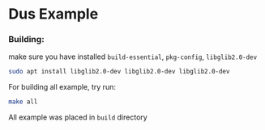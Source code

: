 # Dus Example

### Building:
make sure you have installed `build-essential`, `pkg-config`, `libglib2.0-dev`
``` bash
sudo apt install libglib2.0-dev libglib2.0-dev libglib2.0-dev
```
For building all example, try run:
``` bash
make all
```
All example was placed in `build` directory